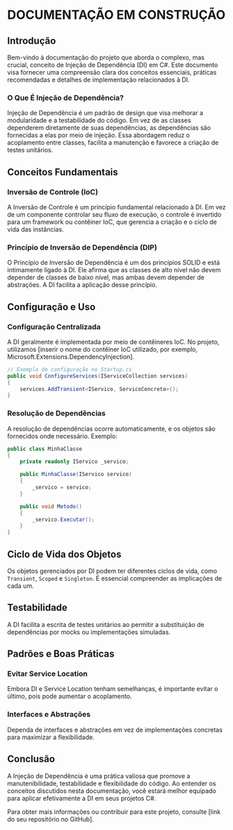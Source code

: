 
# DOCUMENTAÇÃO EM CONSTRUÇÃO 

## Introdução

Bem-vindo à documentação do projeto que aborda o complexo, mas crucial, conceito de Injeção de Dependência (DI) em C#. Este documento visa fornecer uma compreensão clara dos conceitos essenciais, práticas recomendadas e detalhes de implementação relacionados à DI.

### O Que É Injeção de Dependência?

Injeção de Dependência é um padrão de design que visa melhorar a modularidade e a testabilidade do código. Em vez de as classes dependerem diretamente de suas dependências, as dependências são fornecidas a elas por meio de injeção. Essa abordagem reduz o acoplamento entre classes, facilita a manutenção e favorece a criação de testes unitários.

## Conceitos Fundamentais

### Inversão de Controle (IoC)

A Inversão de Controle é um princípio fundamental relacionado à DI. Em vez de um componente controlar seu fluxo de execução, o controle é invertido para um framework ou contêiner IoC, que gerencia a criação e o ciclo de vida das instâncias.

### Princípio de Inversão de Dependência (DIP)

O Princípio de Inversão de Dependência é um dos princípios SOLID e está intimamente ligado à DI. Ele afirma que as classes de alto nível não devem depender de classes de baixo nível, mas ambas devem depender de abstrações. A DI facilita a aplicação desse princípio.

## Configuração e Uso

### Configuração Centralizada

A DI geralmente é implementada por meio de contêineres IoC. No projeto, utilizamos [inserir o nome do contêiner IoC utilizado, por exemplo, Microsoft.Extensions.DependencyInjection].

```csharp
// Exemplo de configuração no Startup.cs
public void ConfigureServices(IServiceCollection services)
{
    services.AddTransient<IServico, ServicoConcreto>();
}
```

### Resolução de Dependências

A resolução de dependências ocorre automaticamente, e os objetos são fornecidos onde necessário. Exemplo:

```csharp
public class MinhaClasse
{
    private readonly IServico _servico;

    public MinhaClasse(IServico servico)
    {
        _servico = servico;
    }

    public void Metodo()
    {
        _servico.Executar();
    }
}
```

## Ciclo de Vida dos Objetos

Os objetos gerenciados por DI podem ter diferentes ciclos de vida, como `Transient`, `Scoped` e `Singleton`. É essencial compreender as implicações de cada um.

## Testabilidade

A DI facilita a escrita de testes unitários ao permitir a substituição de dependências por mocks ou implementações simuladas.

## Padrões e Boas Práticas

### Evitar Service Location

Embora DI e Service Location tenham semelhanças, é importante evitar o último, pois pode aumentar o acoplamento.

### Interfaces e Abstrações

Dependa de interfaces e abstrações em vez de implementações concretas para maximizar a flexibilidade.

## Conclusão

A Injeção de Dependência é uma prática valiosa que promove a manutenibilidade, testabilidade e flexibilidade do código. Ao entender os conceitos discutidos nesta documentação, você estará melhor equipado para aplicar efetivamente a DI em seus projetos C#.

Para obter mais informações ou contribuir para este projeto, consulte [link do seu repositório no GitHub].


